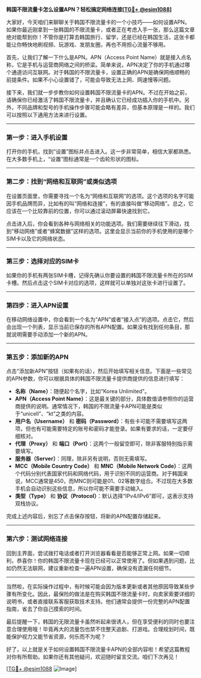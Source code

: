**韩国不限流量卡怎么设置APN？轻松搞定网络连接[[TG💪+ @esim1088](https://t.me/s/esim1088)]**

大家好，今天咱们来聊聊关于韩国不限流量卡的一个小技巧——如何设置APN。如果你最近刚拿到一张韩国的不限流量卡，或者正在考虑入手一张，那么这篇文章绝对能帮到你！不管你是打算去韩国旅行、留学，还是已经在韩国生活，这张卡都能让你畅快地刷视频、玩游戏、发朋友圈，再也不用担心流量不够用。

首先，让我们了解一下什么是APN。APN（Access Point Name）就是接入点名称，它是手机与运营商网络之间的桥梁。简单来说，APN决定了你的手机通过哪个通道访问互联网。对于韩国的不限流量卡，设置正确的APN是确保网络顺畅的前提条件。如果不小心设置错了，可能会导致无法上网、网速慢等问题。

接下来，我们就一步步教你如何设置韩国不限流量卡的APN。不过在开始之前，请确保你已经激活了韩国不限流量卡，并且确认它已经成功插入你的手机中。另外，不同品牌和型号的手机操作步骤可能会略有差异，但基本原理是一样的。我们可以按照以下通用方法来进行设置。

---

### **第一步：进入手机设置**
打开你的手机，找到“设置”图标并点击进入。这一步非常简单，相信大家都熟悉。在大多数手机上，“设置”图标通常是一个齿轮形状的图标。

---

### **第二步：找到“网络和互联网”或类似选项**
在设置页面里，你需要寻找一个名为“网络和互联网”的选项。这个选项的名字可能因手机品牌而异，比如有的叫“网络和连接”，有的直接叫做“移动网络”。总之，它应该在一个比较靠前的位置，你可以通过滚动屏幕快速找到它。

点击进入后，你会看到各种与网络相关的功能选项。我们需要继续往下滑动，找到“移动网络”或者“蜂窝数据”这样的选项。这里会显示当前你的手机使用的是哪个SIM卡以及它的网络状态。

---

### **第三步：选择对应的SIM卡**
如果你的手机有两张SIM卡槽，记得先确认你要设置的韩国不限流量卡所在的SIM卡槽。然后点击这个SIM卡对应的选项，这样就可以单独对这张卡进行设置了。

---

### **第四步：进入APN设置**
在移动网络设置中，你会看到一个名为“APN”或者“接入点”的选项。点击它，然后会出现一个列表，显示当前已保存的所有APN配置。如果没有找到任何条目，那就说明需要手动添加一个新的APN。

---

### **第五步：添加新的APN**
点击“添加新APN”按钮（如果有的话），然后开始填写相关信息。下面是一些常见的APN参数，你可以根据具体的韩国不限流量卡提供商提供的信息进行填写：

- **名称（Name）**：随便起个名字，比如“Korea Unlimited”。
- **APN（Access Point Name）**：这是最关键的部分，具体数值请参照你的运营商提供的说明。通常情况下，韩国的不限流量卡APN可能是类似于“unicell”、“kt”之类的内容。
- **用户名（Username）** 和 **密码（Password）**：有些卡可能不需要填写这两项，但也有可能需要特定的账号和密码才能登录。如果有要求的话，一定要仔细核对。
- **代理（Proxy）** 和 **端口（Port）**：这两个一般留空即可，除非客服特别指示需要填写。
- **服务器（Server）**：同理，除非另有说明，否则无需填写。
- **MCC（Mobile Country Code）** 和 **MNC（Mobile Network Code）**：这两个代码分别代表国家代码和网络代码，用于识别不同的运营商。对于韩国来说，MCC通常是450，而MNC则可能是01、02等数字组合。不过现在大多数手机会自动识别这些信息，所以你可能不需要手动输入。
- **类型（Type）** 和 **协议（Protocol）**：默认选择“IPv4/IPv6”即可，这表示支持双栈协议。

完成上述内容后，别忘了点击保存按钮，将新的APN配置存储起来。

---

### **第六步：测试网络连接**
回到主界面，尝试拨打电话或者打开浏览器看看是否能够正常上网。如果一切顺利，恭喜你！你的韩国不限流量卡现在已经可以正常使用了。但如果遇到问题，比如仍然无法联网，建议重新检查一遍APN设置，确保没有遗漏任何细节。

---

当然啦，在实际操作过程中，有时候可能会因为版本更新或者其他原因导致某些步骤有所变化。因此，最保险的做法是在购买韩国不限流量卡时，向卖家索要详细的说明书，或者直接联系客服获取技术支持。他们通常会提供一份完整的APN配置指南，省去了你自己摸索的时间。

最后提醒一下，韩国的无限流量卡虽然听起来很诱人，但在享受便利的同时也要注意合理使用哦！毕竟再大的流量包也禁不住整天追剧、打游戏。合理规划时间，既能保护视力又能节省资源，何乐而不为呢？

好了，以上就是关于如何设置韩国不限流量卡APN的全部内容啦！希望这篇教程对你有所帮助。如果你还有其他疑问，欢迎随时留言交流。咱们下次再见！

[[TG💪+ @esim1088](https://t.me/s/esim1088) ![Image](https://i.postimg.cc/4NQfJmqS/Snipaste-2025-05-13-00-14-12.png)]